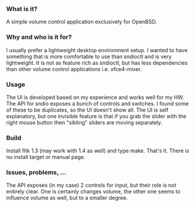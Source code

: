 ### What is it?
A simple volume control application exclusively for OpenBSD.

### Why and who is it for? 
I usually prefer a lightweight desktop environment setup. I wanted to have something that is more comfortable to use than sndioctl and is very lightweight.
It is not as feature rich as sndioctl, but has less dependencies than other volume control applications i.e. xfce4-mixer.

### Usage
The UI is developed based on my experience and works well for my HW. The API for sndio exposes a bunch of controls and switches. I found some of these to be duplicates, so the UI doesn't show all.
The UI is self explanatory, but one invisible feature is that if you grab the slider with the right mouse button then "sibling" sliders are moving separately.

### Build
Install fltk 1.3 (may work with 1.4 as well) and type make. That's it. There is no install target or manual page.

### Issues, problems, ...
The API exposes (in my case) 2 controls for input, but their role is not entirely clear. One is certainly changes volume, the other one seems to influence volume as well, but to a smaller degree. 
